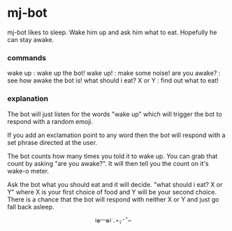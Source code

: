 # mj-bot

mj-bot likes to sleep. Wake him up and ask him what to eat. Hopefully he can
stay awake.

### commands

wake up : wake up the bot!
wake up! : make some noise!
are you awake? : see how awake the bot is!
what should i eat? X or Y : find out what to eat!


### explanation

The bot will just listen for the words "wake up" which will trigger the bot to
respond with a random emoji.

If you add an exclamation point to any word then the bot will respond with a
set phrase directed at the user.

The bot counts how many times you told it to wake up. You can grab that count
by asking "are you awake?". It will then tell you the count on it's wake-o
meter.

Ask the bot what you should eat and it will decide. "what should i eat? X or Y"
where X is your first choice of food and Y will be your second choice. There
is a chance that the bot will respond with neither X or Y and just go fall
back asleep.

                                ꒰◍ᐡᐤᐡ◍꒱ᐝ.∗̥✩⁺˚⑅
